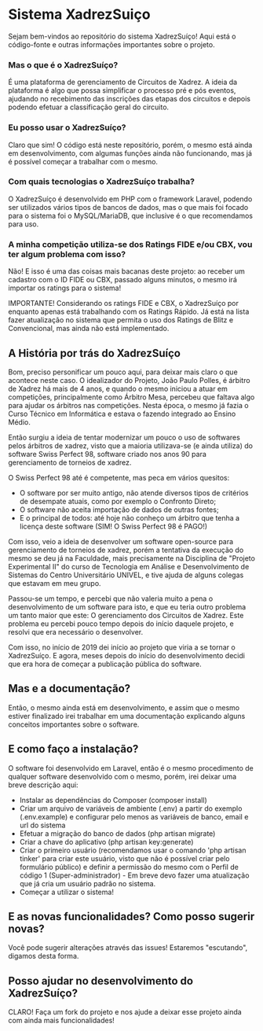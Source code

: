 # Sistema XadrezSuiço

Sejam bem-vindos ao repositório do sistema XadrezSuíço! Aqui está o código-fonte e outras informações importantes sobre o projeto.

### Mas o que é o XadrezSuíço?
É uma plataforma de gerenciamento de Circuitos de Xadrez. A ideia da plataforma é algo que possa simplificar o processo pré e pós eventos, ajudando no recebimento das inscrições das etapas dos circuitos e depois podendo efetuar a classificação geral do circuito.

### Eu posso usar o XadrezSuíço?
Claro que sim! O código está neste repositório, porém, o mesmo está ainda em desenvolvimento, com algumas funções ainda não funcionando, mas já é possível começar a trabalhar com o mesmo. 

### Com quais tecnologias o XadrezSuíço trabalha?
O XadrezSuíço é desenvolvido em PHP com o framework Laravel, podendo ser utilizados vários tipos de bancos de dados, mas o que mais foi focado para o sistema foi o MySQL/MariaDB, que inclusive é o que recomendamos para uso.

### A minha competição utiliza-se dos Ratings FIDE e/ou CBX, vou ter algum problema com isso?
Não! E isso é uma das coisas mais bacanas deste projeto: ao receber um cadastro com o ID FIDE ou CBX, passado alguns minutos, o mesmo irá importar os ratings para o sistema!

IMPORTANTE! Considerando os ratings FIDE e CBX, o XadrezSuíço por enquanto apenas está trabalhando com os Ratings Rápido. Já está na lista fazer atualização no sistema que permita o uso dos Ratings de Blitz e Convencional, mas ainda não está implementado.

## A História por trás do XadrezSuíço
Bom, preciso personificar um pouco aqui, para deixar mais claro o que acontece neste caso.
O idealizador do Projeto, João Paulo Polles, é árbitro de Xadrez há mais de 4 anos, e quando o mesmo iniciou a atuar em competições, principalmente como Árbitro Mesa, percebeu que faltava algo para ajudar os árbitros nas competições. Nesta época, o mesmo já fazia o Curso Técnico em Informática e estava o fazendo integrado ao Ensino Médio.

Então surgiu a ideia de tentar modernizar um pouco o uso de softwares pelos árbitros de xadrez, visto que a maioria utilizava-se (e ainda utiliza) do software Swiss Perfect 98, software criado nos anos 90 para gerenciamento de torneios de xadrez. 

O Swiss Perfect 98 até é competente, mas peca em vários quesitos:
- O software por ser muito antigo, não atende diversos tipos de critérios de desempate atuais, como por exemplo o Confronto Direto;
- O software não aceita importação de dados de outras fontes;
- E o principal de todos: até hoje não conheço um árbitro que tenha a licença deste software (SIM! O Swiss Perfect 98 é PAGO!)

Com isso, veio a ideia de desenvolver um software open-source para gerenciamento de torneios de xadrez, porém a tentativa da execução do mesmo se deu já na Faculdade, mais precisamente na Disciplina de "Projeto Experimental II" do curso de Tecnologia em Análise e Desenvolvimento de Sistemas do Centro Universitário UNIVEL, e tive ajuda de alguns colegas que estavam em meu grupo.

Passou-se um tempo, e percebi que não valeria muito a pena o desenvolvimento de um software para isto, e que eu teria outro problema um tanto maior que este: O gerenciamento dos Circuitos de Xadrez. Este problema eu percebi pouco tempo depois do início daquele projeto, e resolvi que era necessário o desenvolver.

Com isso, no início de 2019 dei início ao projeto que viria a se tornar o XadrezSuíço. E agora, meses depois do início do desenvolvimento decidi que era hora de começar a publicação pública do software.

## Mas e a documentação?
Então, o mesmo ainda está em desenvolvimento, e assim que o mesmo estiver finalizado irei trabalhar em uma documentação explicando alguns conceitos importantes sobre o software.

## E como faço a instalação?
O software foi desenvolvido em Laravel, então é o mesmo procedimento de qualquer software desenvolvido com o mesmo, porém, irei deixar uma breve descrição aqui:
- Instalar as dependências do Composer (composer install)
- Criar um arquivo de variáveis de ambiente (.env) a partir do exemplo (.env.example) e configurar pelo menos as variáveis de banco, email e url do sistema
- Efetuar a migração do banco de dados (php artisan migrate)
- Criar a chave do aplicativo (php artisan key:generate)
- Criar o primeiro usuário (recomendamos usar o comando 'php artisan tinker' para criar este usuário, visto que não é possível criar pelo formulário público) e definir a permissão do mesmo com o Perfil de código 1 (Super-administrador) - Em breve devo fazer uma atualização que já cria um usuário padrão no sistema.
- Começar a utilizar o sistema!

## E as novas funcionalidades? Como posso sugerir novas?
Você pode sugerir alterações através das issues! Estaremos "escutando", digamos desta forma.

## Posso ajudar no desenvolvimento do XadrezSuíço?
CLARO! Faça um fork do projeto e nos ajude a deixar esse projeto ainda com ainda mais funcionalidades!